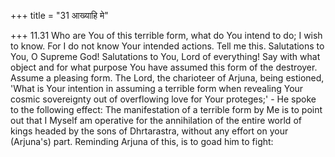 +++
title = "31 आख्याहि मे"

+++
11.31 Who are You of this terrible form, what do You intend to do; I wish to know. For I do not know Your intended actions. Tell me this.
Salutations to You, O Supreme God! Salutations to You, Lord of everything! Say with what object and for what purpose You have assumed this form of the destroyer. Assume a pleasing form. The Lord, the charioteer of Arjuna, being estioned, 'What is Your intention in assuming a terrible form when revealing Your cosmic sovereignty out of overflowing love for Your proteges;' - He spoke to the following effect:
The manifestation of a terrible form by Me is to point out that I Myself am operative for the annihilation of the entire world of kings headed by the sons of Dhrtarastra, without any effort on your (Arjuna's) part.
Reminding Arjuna of this, is to goad him to fight:
